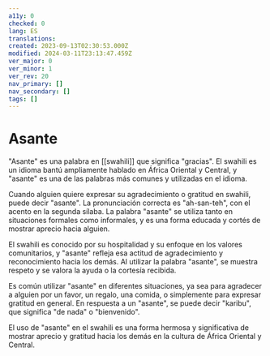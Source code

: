 ```yaml
---
a11y: 0
checked: 0
lang: ES
translations: 
created: 2023-09-13T02:30:53.000Z
modified: 2024-03-11T23:13:47.459Z
ver_major: 0
ver_minor: 1
ver_rev: 20
nav_primary: []
nav_secondary: []
tags: []
---
```

# Asante

"Asante" es una palabra en [[swahili]] que significa "gracias". El swahili es un idioma bantú ampliamente hablado en África Oriental y Central, y "asante" es una de las palabras más comunes y utilizadas en el idioma.

Cuando alguien quiere expresar su agradecimiento o gratitud en swahili, puede decir "asante". La pronunciación correcta es "ah-san-teh", con el acento en la segunda sílaba. La palabra "asante" se utiliza tanto en situaciones formales como informales, y es una forma educada y cortés de mostrar aprecio hacia alguien.

El swahili es conocido por su hospitalidad y su enfoque en los valores comunitarios, y "asante" refleja esa actitud de agradecimiento y reconocimiento hacia los demás. Al utilizar la palabra "asante", se muestra respeto y se valora la ayuda o la cortesía recibida.

Es común utilizar "asante" en diferentes situaciones, ya sea para agradecer a alguien por un favor, un regalo, una comida, o simplemente para expresar gratitud en general. En respuesta a un "asante", se puede decir "karibu", que significa "de nada" o "bienvenido".

El uso de "asante" en el swahili es una forma hermosa y significativa de mostrar aprecio y gratitud hacia los demás en la cultura de África Oriental y Central.